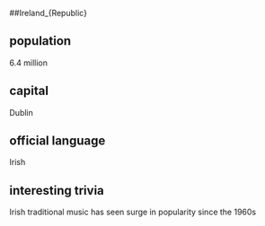 ##Ireland_{Republic}
## population
6.4 million

## capital
Dublin
 
## official language
Irish

## interesting trivia
Irish traditional music has seen surge in popularity since the 1960s



